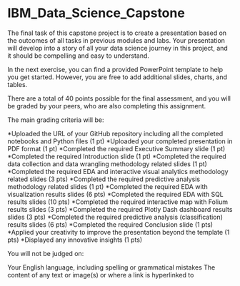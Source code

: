 # IBM_Data_Science_Capstone

The final task of this capstone project is to create a presentation based on the outcomes of all tasks in previous modules and labs. Your presentation will develop into a story of all your data science journey in this project, and it should be compelling and easy to understand.

In the next exercise, you can find a provided PowerPoint template to help you get started. However, you are free to add additional slides, charts, and tables.

There are a total of 40 points possible for the final assessment, and you will be graded by your peers, who are also completing this assignment.

The main grading criteria will be:

*Uploaded the URL of your GitHub repository including all the completed notebooks and Python files (1 pt)
*Uploaded your completed presentation in PDF format (1 pt)
*Completed the required Executive Summary slide (1 pt)
*Completed the required Introduction slide (1 pt)
*Completed the required data collection and data wrangling methodology related slides (1 pt)
*Completed the required EDA and interactive visual analytics methodology related slides (3 pts)
*Completed the required predictive analysis methodology related slides (1 pt)
*Completed the required EDA with visualization results slides (6 pts)
*Completed the required EDA with SQL results slides (10 pts)
*Completed the required interactive map with Folium results slides (3 pts)
*Completed the required Plotly Dash dashboard results slides (3 pts)
*Completed the required predictive analysis (classification) results slides (6 pts)
*Completed the required Conclusion slide (1 pts)
*Applied your creativity to improve the presentation beyond the template (1 pts)
*Displayed any innovative insights (1 pts)

You will not be judged on:

Your English language, including spelling or grammatical mistakes
The content of any text or image(s) or where a link is hyperlinked to
